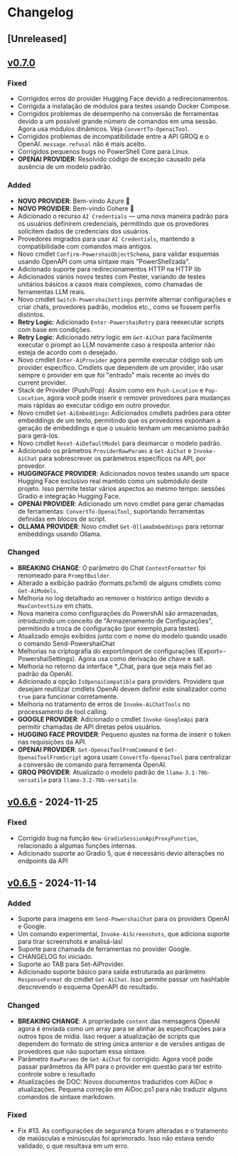 ﻿# Changelog

## [Unreleased]

## [v0.7.0]

### Fixed
- Corrigidos erros do provider Hugging Face devido a redirecionamentos.
- Corrigida a instalação de módulos para testes usando Docker Compose.
- Corrigidos problemas de desempenho na conversão de ferramentas devido a um possível grande número de comandos em uma sessão. Agora usa módulos dinâmicos. Veja `ConvertTo-OpenaiTool`.
- Corrigidos problemas de incompatibilidade entre a API GROQ e o OpenAI. `message.refusal` não é mais aceito.
- Corrigidos pequenos bugs no PowerShell Core para Linux.
- **OPENAI PROVIDER**: Resolvido código de exceção causado pela ausência de um modelo padrão.

### Added
- **NOVO PROVIDER**: Bem-vindo Azure 🎉
- **NOVO PROVIDER**: Bem-vindo Cohere 🎉
- Adicionado o recurso `AI Credentials` — uma nova maneira padrão para os usuários definirem credenciais, permitindo que os provedores solicitem dados de credenciais dos usuários.
- Provedores migrados para usar `AI Credentials`, mantendo a compatibilidade com comandos mais antigos.
- Novo cmdlet `Confirm-PowershaiObjectSchema`, para validar esquemas usando OpenAPI com uma sintaxe mais "PowerShellzada".
- Adicionado suporte para redirecionamentos HTTP na HTTP lib
- Adicionados vários novos testes com Pester, variando de testes unitários básicos a casos mais complexos, como chamadas de ferramentas LLM reais.
- Novo cmdlet `Switch-PowershaiSettings` permite alternar configurações e criar chats, provedores padrão, modelos etc., como se fossem perfis distintos.
- **Retry Logic**: Adicionado `Enter-PowershaiRetry` para reexecutar scripts com base em condições.
- **Retry Logic**: Adicionado retry logic em `Get-AiChat` para facilmente executar o prompt ao LLM novamente caso a resposta anterior não esteja de acordo com o desejado.
- Novo cmdlet `Enter-AiProvider` agora permite executar código sob um provider específico. Cmdlets que dependem de um provider, irão usar sempre o provider em que foi "entrado" mais recente ao invés do current provider.
- Stack de Provider (Push/Pop): Assim como em `Push-Location` e `Pop-Location`, agora você pode inserir e remover provedores para mudanças mais rápidas ao executar código em outro provedor.
- Novo cmdlet `Get-AiEmbeddings`: Adicionados cmdlets padrões para obter embeddings de um texto, permitindo que os provedores exponham a geração de embeddings e que o usuário tenham um mecanismo padrão para gerá-los.
- Novo cmdlet `Reset-AiDefaultModel` para desmarcar o modelo padrão.
- Adicionado os prâmetros `ProviderRawParams` a `Get-AiChat` e `Invoke-AiChat` para sobrescrever os parâmetros específicos na API, por provedor.
- **HUGGINGFACE PROVIDER**: Adicionados novos testes usando um space Hugging Face exclusivo real mantido como um submódulo deste projeto. Isso permite testar vários aspectos ao mesmo tempo: sessões Gradio e integração Hugging Face.
- **OPENAI PROVIDER**: Adicionado um novo cmdlet para gerar chamadas de ferramentas: `ConvertTo-OpenaiTool`, suportando ferramentas definidas em blocos de script.
- **OLLAMA PROVIDER**: Novo cmdlet `Get-OllamaEmbeddings` para retornar embeddings usando Ollama.

### Changed
- **BREAKING CHANGE**: O parâmetro do Chat `ContextFormatter` foi renomeado para `PromptBuilder`.
- Alterado a exibição padrão (formats.ps1xml) de alguns cmdlets como `Get-AiModels`.
- Melhoria no log detalhado ao remover o histórico antigo devido a `MaxContextSize` em chats.
- Nova maneira como configurações do PowershAI são armazenadas, introduzindo um conceito de "Armazenamento de Configurações", permitindo a troca de configuração (por exemplo,para testes).
- Atualizado emojis exibidos junto com o nome do modelo quando usado o comando Send-PowershaiChat
- Melhorias na criptografia do export/import de configurações (Export=-PowershaiSettings). Agora usa como derivação de chave e salt.
- Melhoria no retorno da interface *_Chat, para que seja mais fiel ao padrão da OpenAI.
- Adicionado a opção `IsOpenaiCompatible` para providers. Providers que desejam reutilizar cmdlets OpenAI devem definir este sinalizador como `true` para funcionar corretamente.
- Melhoria no tratamento de erros de `Invoke-AiChatTools` no processamento de tool calling.
- **GOOGLE PROVIDER**: Adicionado o cmdlet `Invoke-GoogleApi` para permitir chamadas de API diretas pelos usuários.
- **HUGGING FACE PROVIDER**: Pequeno ajustes na forma de inserir o token nas requisições da API.
- **OPENAI PROVIDER**: `Get-OpenaiToolFromCommand` e `Get-OpenaiToolFromScript` agora usam `ConvertTo-OpenaiTool` para centralizar a conversão de comando para ferramenta OpenAI.
- **GROQ PROVIDER**: Atualizado o modelo padrão de `llama-3.1-70b-versatile` para `llama-3.2-70b-versatile`.

## [v0.6.6] - 2024-11-25

### Fixed
- Corrigido bug na função `New-GradioSessionApiProxyFunction`, relacionado a algumas funções internas.
- Adicionado suporte ao Gradio 5, que é necessário devio alterações no endpoints da API

## [v0.6.5] - 2024-11-14

### Added
- Suporte para imagens em `Send-PowershaiChat` para os providers OpenAI e Google.
- Um comando experimental, `Invoke-AiScreenshots`, que adiciona suporte para tirar screenshots e analisá-las!
- Suporte para chamada de ferramentas no provider Google.
- CHANGELOG foi iniciado.
- Suporte ao TAB para Set-AiProvider. 
- Adicionado suporte básico para saída estruturada ao parâmetro `ResponseFormat` do cmdlet `Get-AiChat`. Isso permite passar um hashtable descrevendo o esquema OpenAPI do resultado.

### Changed
- **BREAKING CHANGE**: A propriedade `content` das mensagens OpenAI agora é enviada como um array para se alinhar às especificações para outros tipos de mídia. Isso requer a atualização de scripts que dependem do formato de string única anterior e de versões antigas de provedores que não suportam essa sintaxe.
- Parâmetro `RawParams` de `Get-AiChat` foi corrigido. Agora você pode passar parâmetros da API para o provider em questão para ter estrito controle sobre o resultado
- Atualizações de DOC: Novos documentos traduzidos com AiDoc e atualizações. Pequena correção em AiDoc.ps1 para não traduzir alguns comandos de sintaxe markdown.


### Fixed
- Fix #13. As configurações de segurança foram alteradas e o tratamento de maiúsculas e minúsculas foi aprimorado. Isso não estava sendo validado, o que resultava em um erro.

[v0.6.6]: https://github.com/rrg92/powershai/releases/tag/v0.6.6
[v0.6.5]: https://github.com/rrg92/powershai/releases/tag/v0.6.5
[v0.7.0]: https://github.com/rrg92/powershai/releases/tag/v0.7.0
